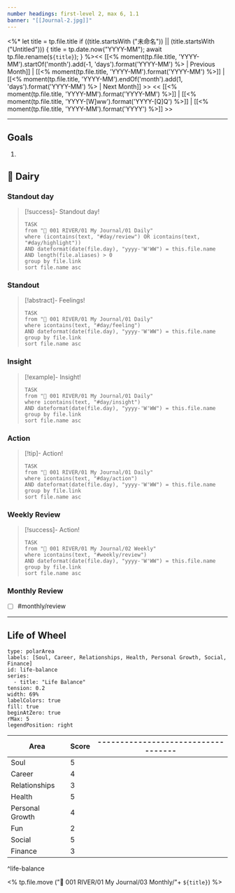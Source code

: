 ```yaml
---
number headings: first-level 2, max 6, 1.1
banner: "[[Journal-2.jpg]]"
---
```

<%*
  let title = tp.file.title
  if ((title.startsWith ("未命名")) || (title.startsWith ("Untitled"))) {
	title = tp.date.now("YYYY-MM");
	await tp.file.rename(`${title}`);
  }
%><< [[<% moment(tp.file.title, 'YYYY-MM').startOf('month').add(-1, 'days').format('YYYY-MM') %> | Previous Month]] | [[<% moment(tp.file.title, 'YYYY-MM').format('YYYY-MM') %>]] | [[<% moment(tp.file.title, 'YYYY-MM').endOf('month').add(1, 'days').format('YYYY-MM') %> | Next Month]] >>
<< [[<% moment(tp.file.title, 'YYYY-MM').format('YYYY-MM') %>]] | [[<% moment(tp.file.title, 'YYYY-[W]ww').format('YYYY-[Q]Q') %>]] | [[<% moment(tp.file.title, 'YYYY-MM').format('YYYY') %>]] >>

---
## Goals
1. 
## 📕 Dairy
### Standout day
> [!success]- Standout day!
> ```dataview
> TASK
> from "🌊 001 RIVER/01 My Journal/01 Daily"
> where (icontains(text, "#day/review") OR icontains(text, "#day/highlight"))
> AND dateformat(date(file.day), "yyyy-'W'WW") = this.file.name
> AND length(file.aliases) > 0
> group by file.link
> sort file.name asc
> ```
### Standout
> [!abstract]- Feelings!
> ```dataview
> TASK
> from "🌊 001 RIVER/01 My Journal/01 Daily"
> where icontains(text, "#day/feeling")
> AND dateformat(date(file.day), "yyyy-'W'WW") = this.file.name
> group by file.link
> sort file.name asc
> ```
### Insight
> [!example]- Insight!
> ```dataview
> TASK
> from "🌊 001 RIVER/01 My Journal/01 Daily"
> where icontains(text, "#day/insight")
> AND dateformat(date(file.day), "yyyy-'W'WW") = this.file.name
> group by file.link
> sort file.name asc
> ```
### Action
> [!tip]- Action!
> ```dataview
> TASK
> from "🌊 001 RIVER/01 My Journal/01 Daily"
> where icontains(text, "#day/action")
> AND dateformat(date(file.day), "yyyy-'W'WW") = this.file.name
> group by file.link
> sort file.name asc
> ```
### Weekly Review
> [!success]- Action!
> ```dataview
> TASK
> from "🌊 001 RIVER/01 My Journal/02 Weekly"
> where icontains(text, "#weekly/review")
> AND dateformat(date(file.day), "yyyy-'W'WW") = this.file.name
> group by file.link
> sort file.name asc
> ```
### Monthly Review
- [ ] #monthly/review 

---
## Life of Wheel 
```chart
type: polarArea
labels: [Soul, Career, Relationships, Health, Personal Growth, Social, Finance]
id: life-balance
series:
  - title: "Life Balance"
tension: 0.2
width: 69%
labelColors: true
fill: true
beginAtZero: true
rMax: 5
legendPosition: right
```

| Area            | Score | ----------------------------------- |
| --------------- | ----- | ----------------------------------- |
| Soul            | 5     |                                     |
| Career          | 4     |                                     |
| Relationships   | 3     |                                     |
| Health          | 5     |                                     |
| Personal Growth | 4     |                                     |
| Fun             | 2     |                                     |
| Social          | 5     |                                     |
| Finance         | 3     |                                     |
^life-balance

<% tp.file.move ("🌊 001 RIVER/01 My Journal/03 Monthly/"+ `${title}`) %>